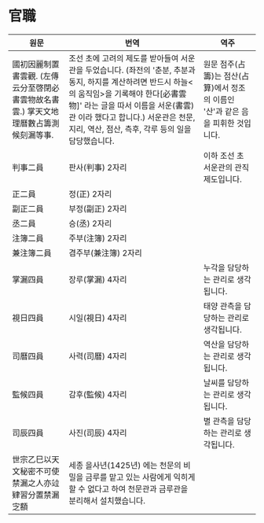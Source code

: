 # 官職

| 원문 | 번역 | 역주 |
|---|---|---|
| 國初因麗制置書雲觀. (左傳云分至啓閉必書雲物故名書雲.) 掌天文地理曆數占籌測候刻漏等事. | 조선 초에 고려의 제도를 받아들여 서운관을 두었습니다. (좌전의 '춘분, 추분과 동지, 하지를 계산하려면 반드시 하늘<의 움직임>을 기록해야 한다[必書雲物]' 라는 글을 따서 이름을 서운(書雲)관 이라 했다고 합니다.) 서운관은 천문, 지리, 역산, 점산, 측후, 각루 등의 일을 담당했습니다. | 원문 점주(占籌)는 점산(占算)에서 정조의 이름인 '산'과 같은 음을 피휘한 것입니다. |
| 判事二員 | 판사(判事) 2자리 | 이하 조선 초 서운관의 관직제도입니다. |
| 正二員 | 정(正) 2자리 | |
| 副正二員 | 부정(副正) 2자리 | |
| 丞二員 | 승(丞) 2자리 | |
| 注簿二員 | 주부(注簿) 2자리 | |
| 兼注簿二員 | 겸주부(兼注簿) 2자리 | |
| 掌漏四員 | 장루(掌漏) 4자리 | 누각을 담당하는 관리로 생각됩니다. |
| 視日四員 | 시일(視日) 4자리 | 태양 관측을 담당하는 관리로 생각됩니다. |
| 司曆四員 | 사력(司曆) 4자리 | 역산을 담당하는 관리로 생각됩니다. |
| 監候四員 | 감후(監候) 4자리 | 날씨를 담당하는 관리로 생각됩니다. |
| 司辰四員 | 사진(司辰) 4자리 | 별 관측을 담당하는 관리로 생각됩니다. |
| 世宗乙巳以天文秘密不可使禁漏之人亦竝肄習分置禁漏㝎額 | 세종 을사년(1425년) 에는 천문의 비밀을 금루를 맡고 있는 사람에게 익히게 할 수 없다고 하여 천문관과 금루관을 분리해서 설치했습니다. | |